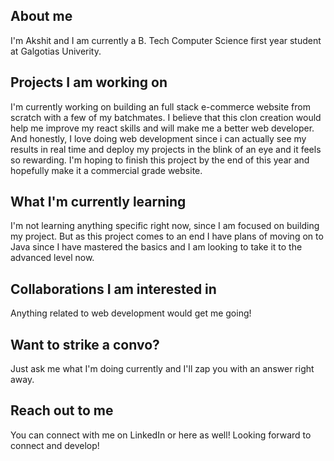 ## About me

I'm Akshit and I am currently a B. Tech Computer Science first year student at Galgotias Univerity. 

## Projects I am working on

I'm currently working on building an full stack e-commerce website from scratch with a few of my batchmates. I believe that this clon creation would help me improve my react skills and will make me a better web developer. And honestly, I love doing web development since i can actually see my results in real time and deploy my projects in the blink of an eye and it feels so rewarding. I'm hoping to finish this project by the end of this year and hopefully make it a commercial grade website.

## What I'm currently learning

I'm not learning anything specific right now, since I am focused on building my project. But as this project comes to an end I have plans of moving on to Java since I have mastered the basics and I am looking to take it to the advanced level now.

## Collaborations I am interested in
Anything related to web development would get me going!

## Want to strike a convo?
Just ask me what I'm doing currently and I'll zap you with an answer right away.

## Reach out to me 
You can connect with me on LinkedIn or here as well! Looking forward to connect and develop!

<!--
**joshiakshit/joshiakshit** is a ✨ _special_ ✨ repository because its `README.md` (this file) appears on your GitHub profile.

Here are some ideas to get you started:

- 🔭 I’m currently working on ...
- 🌱 I’m currently learning ...
- 👯 I’m looking to collaborate on ...
- 🤔 I’m looking for help with ...
- 💬 Ask me about ...
- 📫 How to reach me: ...
- 😄 Pronouns: ...
- ⚡ Fun fact: ...
-->
